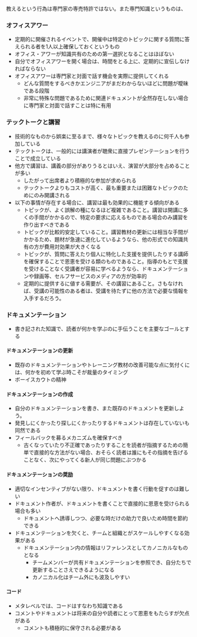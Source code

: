 教えるという行為は専門家の専売特許ではない。また専門知識というものは、

### オフィスアワー

- 定期的に開催されるイベントで、開催中は特定のトピックに関する質問に答えられる者を1人以上確保しておくというもの
- オフィス・アワーが知識共有のための第一選択となることはほぼない
- 自分でオフィスアワーを開く場合は、時間をとる上に、定期的に宣伝しなければならない
- オフィスアワーは専門家と対面で話す機会を実際に提供してくれる
	- どんな質問をするべきかエンジニアがまだわからないほどに問題が曖昧である段階
	- 非常に特殊な問題であるために関連ドキュメントが全然存在しない場合に専門家と対面で話すことは特に有用

### テックトークと講習

- 技術的なものから娯楽に至るまで、様々なトピックを教えるのに何千人も参加している
- テックトークは、一般的には講演者が聴衆に直接プレゼンテーションを行うことで成立している
- 他方で講習は、講義の部分がありうるとはいえ、演習が大部分を占めることが多い
	- したがって出席者より積極的な参加が求められる
	- テックトークよりもコストが高く、最も重要または困難なトピックのためにのみ開講される
- 以下の事情が存在する場合に、講習は最も効果的に機能する傾向がある
	- トピックが、よく誤解の種になるほど複雑であること。講習は開講に多くの手間がかかるので、特定の要求に応えるものである場合のみ講習を作り出すべきである
	- トピックが比較的安定していること。講習教材の更新には相当な手間がかかるため、題材が急速に進化しているようなら、他の形式での知識共有の方が費用対効果が大きくなる
	- トピックが、質問に答えたり個人に特化した支援を提供したりする講師を確保することで恩恵を受ける類のものであること。指導のもとで支援を受けることなく受講者が容易に学べるようなら、ドキュメンテーションや録画等、セルフサービスのメディアの方が効率的
	- 定期的に提供するに値する需要が、その講習にあること。さもなければ、受講の可能性のある者は、受講を待たずに他の方法で必要な情報を入手するだろう。

### ドキュメンテーション

- 書き記された知識で、読者が何かを学ぶのに手伝うことを主要なゴールとする

#### ドキュメンテーションの更新

- 既存のドキュメンテーションやトレーニング教材の改善可能な点に気付くには、何かを初めて学ぶ時こそが裁量のタイミング
- ボーイスカウトの精神

#### ドキュメンテーションの作成

- 自分のドキュメンテーションを書き、また既存のドキュメントを更新しよう。
- 発見しにくかったり探しにくかったりするドキュメントは存在していないも同然である
- フィールバックを募るメカニズムを確保すべき
	- 古くなっていたり不正確であったりすることを読者が指摘するための簡単で直接的な方法がない場合、おそらく読者は誰にもその指摘を告げることなく、次にやってくる新人が同じ問題にぶつかる

#### ドキュメンテーションの奨励

- 適切なインセンティブがない限り、ドキュメントを書く行動を促すのは難しい
- ドキュメント作者が、ドキュメントを書くことで直接的に恩恵を受けられる場合も多い
	- ドキュメントへ誘導しつつ、必要な時だけの助力で良いため時間を節約できる
- ドキュメンテーションを欠くと、チームと組織とがスケールしやすくなる効果がある
	- ドキュメンテーション内の情報はリファレンスとしてカノニカルなものとなる
		- チームメンバーが共有ドキュメンテーションを参照でき、自分たちで更新することさえできるようになる
		- カノニカル化はチーム外にも波及しやすい

#### コード

- メタレベルでは、コードはすなわち知識である
- コメントやドキュメントは将来の自分や読者にとって恩恵をもたらすが欠点がある
	- コメントも積極的に保守される必要がある
